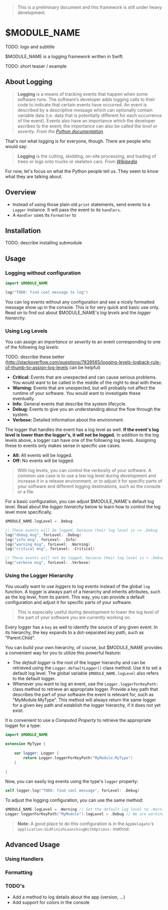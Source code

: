 > This is a preliminary document and this framework is still under heavy development.

# $MODULE_NAME

TODO: logo and subtitle

$MODULE_NAME is a logging framework written in Swift.

TODO: short teaser / example


## About Logging

> **Logging** is a means of tracking events that happen when some software runs. The software’s developer adds logging calls to their code to indicate that certain events have occurred. An event is described by a descriptive message which can optionally contain variable data (i.e. data that is potentially different for each occurrence of the event). Events also have an importance which the developer ascribes to the event; the importance can also be called the *level* or *severity*. *From the [Python documentation](https://docs.python.org/2/library/logging.html).*

That's not what logging is for everyone, though. There are people who would say:

> **Logging** is the cutting, skidding, on-site processing, and loading of trees or logs onto trucks or skeleton cars. *From [Wikipedia](http://en.wikipedia.org/wiki/Logging).*

For now, let's focus on what the Python people tell us. They seem to know what they are talking about.


## Overview

- Instead of using those plain old `print` statements, send events to a `Logger` instance. It will pass the event to its `handlers`.
- A `Handler` uses its `Formatter` to 


## Installation

TODO: describe installing submodule


## Usage

### Logging without configuration

```swift
import $MODULE_NAME

log("TODO: find cool message to log")
```

You can log events without any configuration and see a nicely formatted message show up in the console. This is for very quick and basic use only. Read on to find out about $MODULE_NAME's *log levels* and the *logger hierarchy*.

### Using Log Levels

You can assign an *importance* or *severity* to an event corresponding to one of the following *log levels*:

TODO: describe these better (http://stackoverflow.com/questions/7839565/logging-levels-logback-rule-of-thumb-to-assign-log-levels can be helpful)

- **Critical:** Events that are unexpected and can cause serious problems. You would want to be called in the middle of the night to deal with these.
- **Warning:** Events that are unexpected, but will probably not affect the runtime of your software. You would want to investigate these eventually.
- **Info:** General events that describe the system lifecycle.
- **Debug:** Events to give you an understanding about the flow through the system.
- **Verbose:** Detailed information about the environment.

The logger that handles the event has a log level as well. **If the event's log level is lower than the logger's, it will not be logged.** In addition to the log levels above, a logger can have one of the following log levels. Assigning these to events only makes sense in specific use cases.

- **All:** All events will be logged.
- **Off:** No events will be logged.

> With log levels, you can control the verbosity of your software. A common use case is to use a low log level during development and increase it in a release environment, or to adjust it for specific parts of your software and different logging destinations, such as the console or a file.

For a basic configuration, you can adjust $MODULE_NAME's default log level. Read about the *logger hierarchy* below to learn how to control the log level more specifically.

```swift
$MODULE_NAME.logLevel = .Debug

// These events will be logged, because their log level is >= .Debug
log("debug msg", forLevel: .Debug)
log("info msg", forLevel: .Info)	
log("warning msg", forLevel: .Warning)	
log("critical msg", forLevel: .Critical)	

// These events will not be logged, because their log level is < .Debug
log("verbose msg", forLevel: .Verbose)
```

### Using the Logger Hierarchy

You usually want to use *loggers* to log events instead of the global `log` function. A logger is always part of a hierarchy and inherits attributes, such as the log level, from its parent. This way, you can provide a default configuration and adjust it for specific parts of your software.

> This is especially useful during development to lower the log level of the part of your software you are currently working on.

Every logger has a `key` as well to identify the source of any given event. In its hierarchy, the key expands to a dot-separated *key path*, such as "Parent.Child".

You can build your own hierarchy, of course, but $MODULE_NAME provides a convenient way for you to utilize this powerful feature:

- The *default logger* is the root of the logger hierarchy and can be retrieved using the `Logger.defaultLogger()` class method. Use it to set a default log level. The global variable `$MODULE_NAME.logLevel` also refers to the default logger.
- Whenever you want to log an event, use the `Logger.loggerForKeyPath:` class method to retrieve an appropriate logger. Provide a key path that describes the part of your software the event is relevant for, such as "MyModule.MyType". This method will always return the same logger for a given key path and establish the logger hierarchy, if it does not yet exist.

It is convenient to use a *Computed Property* to retrieve the appropriate logger for a type:

```swift
import $MODULE_NAME

extension MyType {
	
	var logger: Logger {
		return Logger.loggerForKeyPath("MyModule.MyType")
	}
	
}
```

Now, you can easily log events using the type's `logger` property:

```swift
self.logger.log("TODO: find cool message", forLevel: .Debug)
```

To adjust the logging configuration, you can use the same method:

```swift
$MODULE_NAME.logLevel = .Warning // Set the default log level to .Warning
Logger.loggerForKeyPath("MyModule").logLevel = .Debug // We are working on this part of the software, so set its log level to .Debug
```

> **Note:** A good place to do this configuration is in the `AppDelegate`'s `application:didFinishLaunchingWithOptions:` method.

## Advanced Usage

### Using Handlers

### Formatting

### TODO's

- Add a method to log details about the app (version, ...)
- Add support for colors in the console